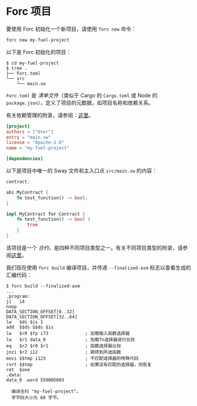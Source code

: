 # Forc 项目

要使用 Forc 初始化一个新项目，请使用 `forc new` 命令：

```sh
forc new my-fuel-project
```

以下是 Forc 初始化的项目：

<!-- This section should show the tree for a new forc project -->
<!-- tree:example:start -->
```console
$ cd my-fuel-project
$ tree .
├── Forc.toml
└── src
    └── main.sw
```
<!-- tree:example:end -->

<!-- This section should explain the `Forc.toml` file -->
<!-- forc_toml:example:start -->
`Forc.toml` 是 _清单文件_（类似于 Cargo 的 `Cargo.toml` 或 Node 的 `package.json`），定义了项目的元数据，如项目名称和依赖关系。
<!-- forc_toml:example:end -->

有关依赖管理的附录，请参阅：[这里](../forc/dependencies)。

```toml
[project]
authors = ["User"]
entry = "main.sw"
license = "Apache-2.0"
name = "my-fuel-project"

[dependencies]
```

以下是项目中唯一的 Sway 文件和主入口点 `src/main.sw` 的内容：

```rust
contract;

abi MyContract {
    fn test_function() -> bool;
}

impl MyContract for Contract {
    fn test_function() -> bool {
        true
    }
}
```

该项目是一个 _合约_，是四种不同项目类型之一。有关不同项目类型的附录，请参阅[这里](../sway-program-types/index)。

我们现在使用 `forc build` 编译项目，并传递 `--finalized-asm` 标志以查看生成的汇编代码：

```console
$ forc build --finalized-asm
...
.program:
ji   i4
noop
DATA_SECTION_OFFSET[0..32]
DATA_SECTION_OFFSET[32..64]
lw   $ds $is 1
add  $$ds $$ds $is
lw   $r0 $fp i73              ; 加载输入函数选择器
lw   $r1 data_0               ; 加载fn选择器进行比较
eq   $r2 $r0 $r1              ; 函数选择器比较
jnzi $r2 i12                  ; 跳转到所选函数
movi $$tmp i123               ; 不匹配选择器的特殊代码
rvrt $$tmp                    ; 如果没有匹配的选择器，则恢复
ret  $one
.data:
data_0 .word 559005003

  编译合约 "my-fuel-project"。
  字节码大小为 60 字节。
```
